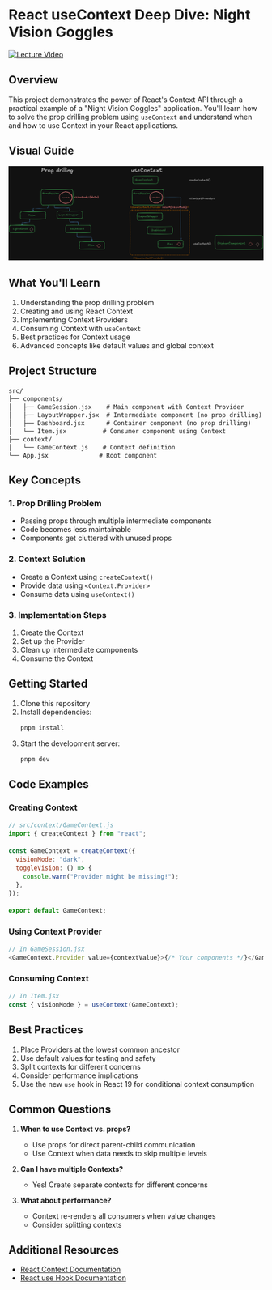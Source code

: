 # React useContext Deep Dive: Night Vision Goggles

[![Lecture Video](https://img.shields.io/badge/Lecture-Video-red)](VIDEO_LINK_PLACEHOLDER)

## Overview

This project demonstrates the power of React's Context API through a practical example of a "Night Vision Goggles" application. You'll learn how to solve the prop drilling problem using `useContext` and understand when and how to use Context in your React applications.

## Visual Guide

![useContext Concept](public/useContext.png)

## What You'll Learn

1. Understanding the prop drilling problem
2. Creating and using React Context
3. Implementing Context Providers
4. Consuming Context with `useContext`
5. Best practices for Context usage
6. Advanced concepts like default values and global context

## Project Structure

```
src/
├── components/
│   ├── GameSession.jsx    # Main component with Context Provider
│   ├── LayoutWrapper.jsx  # Intermediate component (no prop drilling)
│   ├── Dashboard.jsx      # Container component (no prop drilling)
│   └── Item.jsx          # Consumer component using Context
├── context/
│   └── GameContext.js    # Context definition
└── App.jsx              # Root component
```

## Key Concepts

### 1. Prop Drilling Problem

- Passing props through multiple intermediate components
- Code becomes less maintainable
- Components get cluttered with unused props

### 2. Context Solution

- Create a Context using `createContext()`
- Provide data using `<Context.Provider>`
- Consume data using `useContext()`

### 3. Implementation Steps

1. Create the Context
2. Set up the Provider
3. Clean up intermediate components
4. Consume the Context

## Getting Started

1. Clone this repository
2. Install dependencies:
   ```bash
   pnpm install
   ```
3. Start the development server:
   ```bash
   pnpm dev
   ```

## Code Examples

### Creating Context

```javascript
// src/context/GameContext.js
import { createContext } from "react";

const GameContext = createContext({
  visionMode: "dark",
  toggleVision: () => {
    console.warn("Provider might be missing!");
  },
});

export default GameContext;
```

### Using Context Provider

```javascript
// In GameSession.jsx
<GameContext.Provider value={contextValue}>{/* Your components */}</GameContext.Provider>
```

### Consuming Context

```javascript
// In Item.jsx
const { visionMode } = useContext(GameContext);
```

## Best Practices

1. Place Providers at the lowest common ancestor
2. Use default values for testing and safety
3. Split contexts for different concerns
4. Consider performance implications
5. Use the new `use` hook in React 19 for conditional context consumption

## Common Questions

1. **When to use Context vs. props?**

   - Use props for direct parent-child communication
   - Use Context when data needs to skip multiple levels

2. **Can I have multiple Contexts?**

   - Yes! Create separate contexts for different concerns

3. **What about performance?**
   - Context re-renders all consumers when value changes
   - Consider splitting contexts

## Additional Resources

- [React Context Documentation](https://react.dev/learn/passing-data-deeply-with-context)
- [React use Hook Documentation](https://react.dev/reference/react/use)
